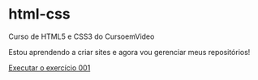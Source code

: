 # html-css
 Curso de HTML5 e CSS3 do CursoemVideo

Estou aprendendo a criar sites e agora vou gerenciar meus repositórios!

<a href="https://fecodes.github.io/html-css/exercicios/ex001">Executar o exercício 001</a>